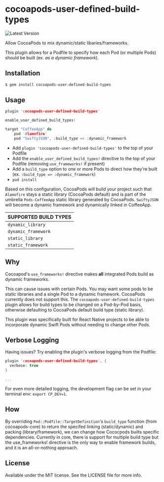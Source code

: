 # cocoapods-user-defined-build-types
![Latest Version](https://img.shields.io/badge/Latest_supported_CocoaPods-1.9.1-gray.svg)

Allow CocoaPods to mix dynamic/static libaries/frameworks.

This plugin allows for a Podfile to specify how each Pod (or multiple Pods) should be built (ex. *as a dynamic framework*).


## Installation
```Bash
$ gem install cocoapods-user-defined-build-types
```

## Usage
```C
plugin 'cocoapods-user-defined-build-types'

enable_user_defined_build_types!

target "CoffeeApp" do
    pod 'Alamofire'
    pod "SwiftyJSON", :build_type => :dynamic_framework
```
- Add `plugin 'cocoapods-user-defined-build-types'` to the top of your Podfile
- Add the `enable_user_defined_build_types!` directive to the top of your Podfile (removing `use_frameworks!` if present)
- Add a `build_type` option to one or more Pods to direct how they're built (ex. `:build_type => :dynamic_framework`)
- `pod install`

Based on this configuration, CocoaPods will build your project such that `Alamofire` stays a static library (CocoaPods default) and is part of the umbrella `Pods-CoffeeApp` static library generated by CocoaPods. `SwiftyJSON` will become a dynamic framework and dynamically linked in CoffeeApp.

| SUPPORTED BUILD TYPES |
| --- |
| `dynamic_library` |
| `dynamic_framework` |
| `static_library` |
| `static_framework` |

## Why
Cocoapod's `use_frameworks!` directive makes **all** integrated Pods build as dynamic frameworks.

This can cause issues with certain Pods. You may want some pods to be static libraries and a single Pod to a dynamic framework. CocoaPods currently does not support this. The `cocoapods-user-defined-build-types` plugin allows for build types to be changed on a Pod-by-Pod basis, otherwise defaulting to CocoaPods default build type (static library). 

This plugin was specifically built for React Native projects to be able to incorporate dynamic Swift Pods without needing to change other Pods.

## Verbose Logging
Having issues? Try enabling the plugin's verbose logging from the Podfile:
```C
plugin 'cocoapods-user-defined-build-types', {
  verbose: true
}

...
```

For even more detailed logging, the development flag can be set in your terminal env: `export CP_DEV=1`.

## How
By overriding `Pod::Podfile::TargetDefinition`'s `build_type` function (from cocoapods-core) to return the specifed linking (static/dynamic) and packing (library/framework), we can change how Cococpods builts specific dependencies. Currently in core, there is support for multiple build type but the use_frameworks! directive is the only way to enable framework builds, and it is an all-or-nothing approach.

## License
Available under the MIT license. See the LICENSE file for more info.
